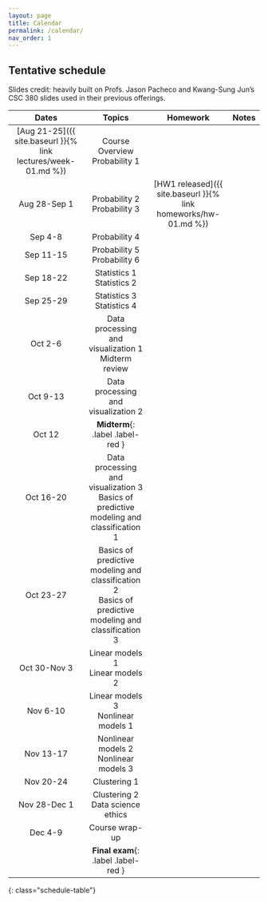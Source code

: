 ```yaml
---
layout: page
title: Calendar
permalink: /calendar/
nav_order: 1
---
```


## Tentative schedule

Slides credit: heavily built on Profs. Jason Pacheco and Kwang-Sung Jun’s CSC 380 slides used in their previous offerings.


| Dates         | Topics                                   | Homework  | Notes                    |
|:-------------:|:----------------------------------------:|:---------:|:------------------------:|
|[Aug 21-25]({{ site.baseurl }}{% link lectures/week-01.md %})| Course Overview <br /> Probability 1     |                          |
|Aug 28-Sep 1   | Probability 2   <br /> Probability 3     |[HW1 released]({{ site.baseurl }}{% link homeworks/hw-01.md %})     |
|Sep 4-8        | Probability 4                            |                       |
|Sep 11-15      | Probability 5   <br /> Probability 6     |                         |
|Sep 18-22      | Statistics 1    <br /> Statistics 2      |                       |
|Sep 25-29      | Statistics 3    <br />  Statistics 4     |                      |
|Oct 2-6       | Data processing and visualization 1   <br />  Midterm review     |                        |
|Oct 9-13      | Data processing and visualization 2     |                        |
|Oct 12      |  **Midterm**{: .label .label-red }      |                        |
|Oct 16-20     | Data processing and visualization 3   <br /> Basics of predictive modeling and classification 1 |                        |
|Oct 23-27     | Basics of predictive modeling and classification 2   <br /> Basics of predictive modeling and classification 3 |                        |
|Oct 30-Nov 3  | Linear models 1   <br /> Linear models 2 |                        |
|Nov 6-10      | Linear models 3   <br /> Nonlinear models 1  |                        |
|Nov 13-17      | Nonlinear models 2   <br /> Nonlinear models 3  |                        |
|Nov 20-24      | Clustering 1  |                        |
|Nov 28-Dec 1   | Clustering 2  <br />  Data science ethics                     |
|Dec 4-9   | Course wrap-up                       |   |
|   | **Final exam**{: .label .label-red }                  |   |




{: class="schedule-table"}
